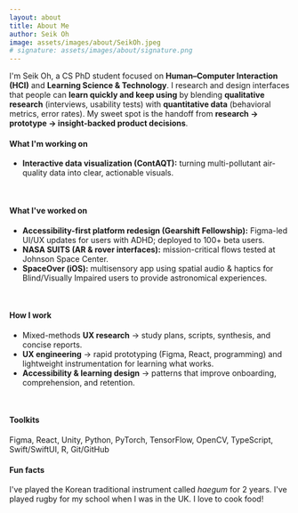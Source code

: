 ```yaml
---
layout: about
title: About Me
author: Seik Oh
image: assets/images/about/SeikOh.jpeg
# signature: assets/images/about/signature.png
---
```


I'm Seik Oh, a CS PhD student focused on **Human–Computer Interaction (HCI)** and **Learning Science & Technology**. I research and design interfaces that people can **learn quickly and keep using** by blending **qualitative research** (interviews, usability tests) with **quantitative data** (behavioral metrics, error rates). My sweet spot is the handoff from **research → prototype → insight-backed product decisions**.

#### What I'm working on

- **Interactive data visualization (ContAQT):** turning multi-pollutant air-quality data into clear, actionable visuals.

<br/>

#### What I've worked on

- **Accessibility-first platform redesign (Gearshift Fellowship):** Figma-led UI/UX updates for users with ADHD; deployed to 100+ beta users.
- **NASA SUITS (AR & rover interfaces):** mission-critical flows tested at Johnson Space Center.
- **SpaceOver (iOS):** multisensory app using spatial audio & haptics for Blind/Visually Impaired users to provide astronomical experiences.

<br/>

#### How I work

- Mixed-methods **UX research** → study plans, scripts, synthesis, and concise reports.
- **UX engineering** → rapid prototyping (Figma, React, programming) and lightweight instrumentation for learning what works.
- **Accessibility & learning design** → patterns that improve onboarding, comprehension, and retention.

<br/>

#### Toolkits

Figma, React, Unity, Python, PyTorch, TensorFlow, OpenCV, TypeScript, Swift/SwiftUI, R, Git/GitHub


#### Fun facts

I've played the Korean traditional instrument called _haegum_ for 2 years.
I've played rugby for my school when I was in the UK.
I love to cook food!